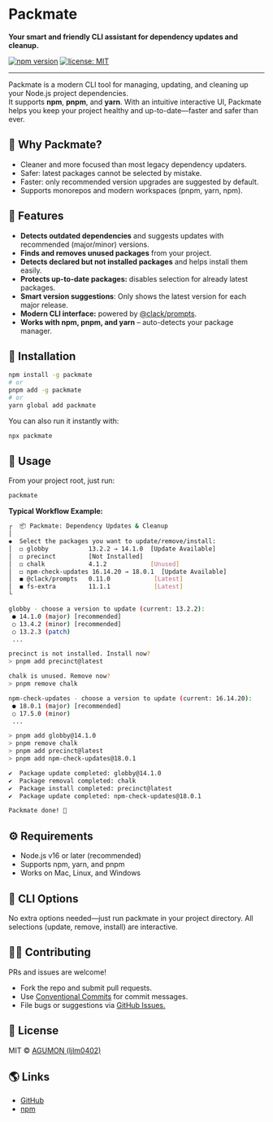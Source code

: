 # Packmate

**Your smart and friendly CLI assistant for dependency updates and cleanup.**

[![npm version](https://img.shields.io/npm/v/packmate.svg)](https://www.npmjs.com/package/packmate)
[![license: MIT](https://img.shields.io/github/license/ljlm0402/packmate.svg)](./LICENSE)

---

Packmate is a modern CLI tool for managing, updating, and cleaning up your Node.js project dependencies.  
It supports **npm**, **pnpm**, and **yarn**. With an intuitive interactive UI, Packmate helps you keep your project healthy and up-to-date—faster and safer than ever.

## 🤖 Why Packmate?

- Cleaner and more focused than most legacy dependency updaters.
- Safer: latest packages cannot be selected by mistake.
- Faster: only recommended version upgrades are suggested by default.
- Supports monorepos and modern workspaces (pnpm, yarn, npm).

## 🚀 Features

- **Detects outdated dependencies** and suggests updates with recommended (major/minor) versions.
- **Finds and removes unused packages** from your project.
- **Detects declared but not installed packages** and helps install them easily.
- **Protects up-to-date packages:** disables selection for already latest packages.
- **Smart version suggestions**: Only shows the latest version for each major release.
- **Modern CLI interface:** powered by [@clack/prompts](https://github.com/natemoo-re/clack).
- **Works with npm, pnpm, and yarn** – auto-detects your package manager.

## 💾 Installation

```sh
npm install -g packmate
# or
pnpm add -g packmate
# or
yarn global add packmate
```

You can also run it instantly with:
```sh
npx packmate
```

## 📝 Usage

From your project root, just run:
```sh
packmate
```

**Typical Workflow Example:**

```sh
┌  📦 Packmate: Dependency Updates & Cleanup
│
◆  Select the packages you want to update/remove/install:
│  ◻ globby           13.2.2 → 14.1.0  [Update Available]
│  ◻ precinct         [Not Installed]
│  ◻ chalk            4.1.2            [Unused]
│  ◻ npm-check-updates 16.14.20 → 18.0.1  [Update Available]
│  ◼ @clack/prompts   0.11.0            [Latest]
│  ◼ fs-extra         11.1.1            [Latest]
└

globby - choose a version to update (current: 13.2.2):
 ● 14.1.0 (major) [recommended]
 ○ 13.4.2 (minor) [recommended]
 ○ 13.2.3 (patch)
 ...

precinct is not installed. Install now?
> pnpm add precinct@latest

chalk is unused. Remove now?
> pnpm remove chalk

npm-check-updates - choose a version to update (current: 16.14.20):
 ● 18.0.1 (major) [recommended]
 ○ 17.5.0 (minor)
 ...

> pnpm add globby@14.1.0
> pnpm remove chalk
> pnpm add precinct@latest
> pnpm add npm-check-updates@18.0.1

✔️  Package update completed: globby@14.1.0
✔️  Package removal completed: chalk
✔️  Package install completed: precinct@latest
✔️  Package update completed: npm-check-updates@18.0.1

Packmate done! 🙌
```

## ⚙️ Requirements

- Node.js v16 or later (recommended)
- Supports npm, yarn, and pnpm
- Works on Mac, Linux, and Windows

## 🔑 CLI Options

No extra options needed—just run packmate in your project directory.
All selections (update, remove, install) are interactive.

## 🧑‍💻 Contributing

PRs and issues are welcome!
- Fork the repo and submit pull requests.
- Use [Conventional Commits](https://www.conventionalcommits.org/en/v1.0.0/) for commit messages.
- File bugs or suggestions via [GitHub Issues.](https://github.com/ljlm0402/packmate/issues)

## 📄 License

MIT © [AGUMON (ljlm0402)](mailto:ljlm0402@gmail.com)

## 🌎 Links

- [GitHub](https://github.com/ljlm0402/packmate)
- [npm](https://www.npmjs.com/package/packmate)
